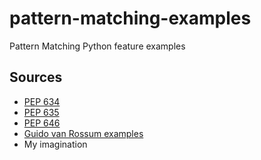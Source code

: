 # pattern-matching-examples

Pattern Matching Python feature examples

## Sources

- [PEP 634][1]
- [PEP 635][2]
- [PEP 646][3]
- [Guido van Rossum examples][4]
- My imagination

[1]: https://www.python.org/dev/peps/pep-0634/
[2]: https://www.python.org/dev/peps/pep-0635/
[3]: https://www.python.org/dev/peps/pep-0636/
[4]: https://github.com/gvanrossum/patma
